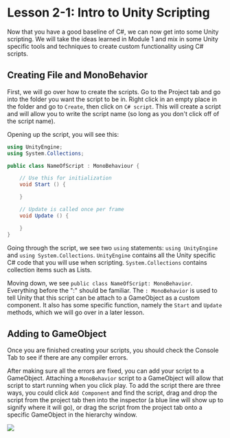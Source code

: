 # Lesson 2-1: Intro to Unity Scripting

Now that you have a good baseline of C#, we can now get into some Unity scripting. We will take the ideas learned in Module 1 and mix in some Unity specific tools and techniques to create custom functionality using C# scripts.

## Creating File and MonoBehavior

First, we will go over how to create the scripts. Go to the Project tab and go into the folder you want the script to be in. Right click in an empty place in the folder and go to `Create`, then click on `C# script`. This will create a script and will allow you to write the script name (so long as you don't click off of the script name).

Opening up the script, you will see this:

```csharp
using UnityEngine;
using System.Collections;

public class NameOfScript : MonoBehaviour {

    // Use this for initialization
    void Start () {

    }

    // Update is called once per frame
    void Update () {

    }
}
```

Going through the script, we see two `using` statements: `using UnityEngine` and `using System.Collections`. `UnityEngine` contains all the Unity specific C# code that you will use when scripting. `System.Collections` contains collection items such as Lists. 

Moving down, we see `public class NameOfScript: MonoBehavior`. Everything before the ":" should be familiar. The `: MonoBehavior` is used to tell Unity that this script can be attach to a GameObject as a custom component. It also has some specific function, namely the `Start` and `Update` methods, which we will go over in a later lesson.

## Adding to GameObject

Once you are finished creating your scripts, you should check the Console Tab to see if there are any compiler errors.

After making sure all the errors are fixed, you can add your script to a GameObject. Attaching a `MonoBehavior` script to a GameObject will allow that script to start running when you click play. To add the script there are three ways, you could click `Add Component` and find the script, drag and drop the script from the project tab then into the inspector (a blue line will show up to signify where it will go), or drag the script from the project tab onto a specific GameObject in the hierarchy window.

![](https://cdn.discordapp.com/attachments/984881858758193182/1042517761986932787/ezgif.com-gif-maker20.gif)